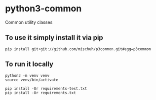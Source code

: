 # python3-common
Common utility classes

## To use it simply install it via pip

    pip install git+git://github.com/mischuh/p3common.git#egg=p3common
    
## To run it locally
    
    python3 -m venv venv
    source venv/bin/activate

    pip install -Ur requirements-test.txt
    pip install -Ur requirements.txt

